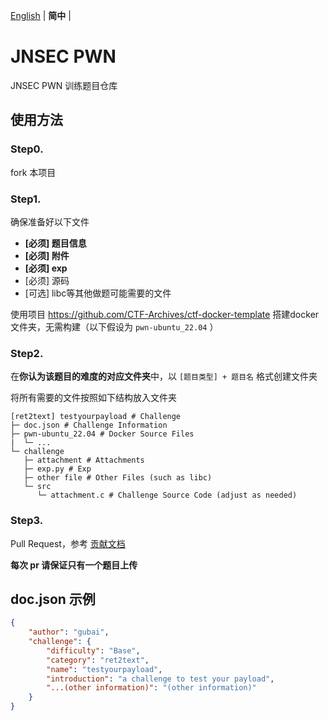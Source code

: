 [English](README.md) | **简中** |

# JNSEC PWN  

JNSEC PWN 训练题目仓库  

## 使用方法  

### Step0.  

fork 本项目  

### Step1.  

确保准备好以下文件  

- **[必须] 题目信息**  
- **[必须] 附件**  
- **[必须] exp**  
- [必须] 源码  
- [可选] libc等其他做题可能需要的文件  

使用项目 https://github.com/CTF-Archives/ctf-docker-template 搭建docker文件夹，无需构建（以下假设为 `pwn-ubuntu_22.04` ）

### Step2.  

在**你认为该题目的难度的对应文件夹**中，以 `[题目类型] + 题目名` 格式创建文件夹  

将所有需要的文件按照如下结构放入文件夹  

```
[ret2text] testyourpayload # Challenge  
├─ doc.json # Challenge Information  
├─ pwn-ubuntu_22.04 # Docker Source Files  
|  └─ ...
└─ challenge  
   ├─ attachment # Attachments  
   ├─ exp.py # Exp  
   ├─ other file # Other Files (such as libc)  
   └─ src  
      └─ attachment.c # Challenge Source Code (adjust as needed)
```

### Step3.  

Pull Request，参考 [贡献文档](CONTRIBUTING_zh_cn.md)

**每次 pr 请保证只有一个题目上传**  

## doc.json 示例  

```json
{
    "author": "gubai",
    "challenge": {
        "difficulty": "Base",
        "category": "ret2text",
        "name": "testyourpayload",
        "introduction": "a challenge to test your payload",
        "...(other information)": "(other information)"
    }
}
```
